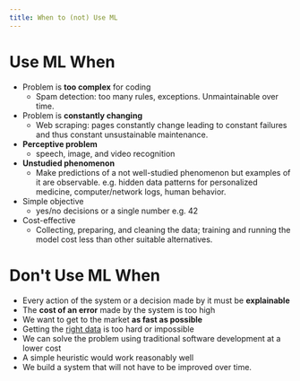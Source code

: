 ```yaml
---
title: When to (not) Use ML
---
```


# Use ML When
- Problem is **too complex** for coding
	- Spam detection: too many rules, exceptions. Unmaintainable over time.
- Problem is **constantly changing**
	- Web scraping: pages constantly change leading to constant failures and thus constant unsustainable maintenance.
- **Perceptive problem**
	- speech, image, and video recognition
- **Unstudied phenomenon**
	- Make predictions of a not well-studied phenomenon but examples of it are observable. e.g. hidden data patterns for personalized medicine, computer/network logs, human behavior.
- Simple objective
	- yes/no decisions or a single number e.g. 42
- Cost-effective
	- Collecting, preparing, and cleaning the data; training and running the model cost less than other suitable alternatives.

# Don't Use ML When
- Every action of the system or a decision made by it must be **explainable**
- The **cost of an error** made by the system is too high
- We want to get to the market **as fast as possible**
- Getting the [right data](/machine-learning-foundations/good-data) is too hard or impossible
- We can solve the problem using traditional software development at a lower cost
- A simple heuristic would work reasonably well
- We build a system that will not have to be improved over time.